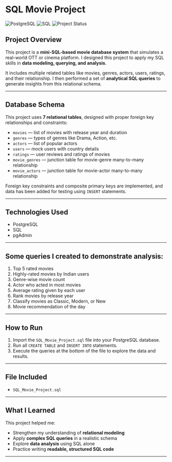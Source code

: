 # SQL Movie Project

![PostgreSQL](https://img.shields.io/badge/Database-PostgreSQL-blue)
![SQL](https://img.shields.io/badge/Language-SQL-lightgrey)
![Project Status](https://img.shields.io/badge/Status-Completed-brightgreen) 

##  Project Overview

This project is a **mini-SQL-based movie database system** that simulates a real-world OTT or cinema platform. I designed this project to apply my SQL skills in **data modeling, querying, and analysis**.

It includes multiple related tables like movies, genres, actors, users, ratings, and their relationship. I then performed a set of **analytical SQL queries** to generate insights from this relational schema.

---

## Database Schema

This project uses **7 relational tables**, designed with proper foreign key relationships and constraints:

- `movies` — list of movies with release year and duration  
- `genres` — types of genres like Drama, Action, etc.  
- `actors` — list of popular actors  
- `users` — mock users with country details  
- `ratings` — user reviews and ratings of movies  
- `movie_genres` — junction table for movie-genre many-to-many relationship  
- `movie_actors` — junction table for movie-actor many-to-many relationship  

Foreign key constraints and composite primary keys are implemented, and data has been added for testing using `INSERT` statements.

---

## Technologies Used

- PostgreSQL
- SQL
- pgAdmin

---

## Some queries I created to demonstrate analysis:

1. Top 5 rated movies
2. Highly-rated movies by Indian users
3. Genre-wise movie count
4. Actor who acted in most movies
5. Average rating given by each user
6. Rank movies by release year
7. Classify movies as Classic, Modern, or New
8. Movie recommendation of the day

---

## How to Run

1. Import the `SQL_Movie_Project.sql` file into your PostgreSQL database.
2. Run all `CREATE TABLE` and `INSERT INTO` statements.
3. Execute the queries at the bottom of the file to explore the data and results.

---

## File Included

- `SQL_Movie_Project.sql`

---

## What I Learned

This project helped me:

- Strengthen my understanding of **relational modeling**
- Apply **complex SQL queries** in a realistic schema
- Explore **data analysis** using SQL alone
- Practice writing **readable, structured SQL code**

---

